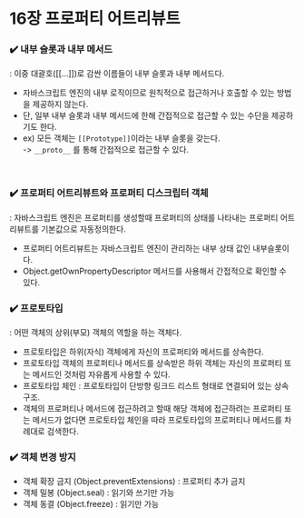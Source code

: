 # 16장 프로퍼티 어트리뷰트

### ✔️ 내부 슬롯과 내부 메서드

: 이중 대괄호([[...]])로 감싼 이름들이 내부 슬롯과 내부 메서드다.<br>

- 자바스크립트 엔진의 내부 로직이므로 원칙적으로 접근하거나 호출할 수 있는 방법을 제공하지 않는다.
- 단, 일부 내부 슬롯과 내부 메서드에 한해 간접적으로 접근할 수 있는 수단을 제공하기도 한다.
- ex) 모든 객체는 `[[Prototype]]`이라는 내부 슬롯을 갖는다.<br>
  -> `__proto__` 를 통해 간접적으로 접근할 수 있다.

<br>

### ✔️ 프로퍼티 어트리뷰트와 프로퍼티 디스크립터 객체

: 자바스크립트 엔진은 프로퍼티를 생성할때 프로퍼티의 상태를 나타내는 프로퍼티 어트리뷰트를 기본값으로 자동정의한다.

- 프로퍼티 어트리뷰트는 자바스크립트 엔진이 관리하는 내부 상태 값인 내부슬롯이다.
- Object.getOwnPropertyDescriptor 메서드를 사용해서 간접적으로 확인할 수 있다.

### ✔️ 프로토타입

: 어떤 객체의 상위(부모) 객체의 역할을 하는 객체다.

- 프로토타입은 하위(자식) 객체에게 자신의 프로퍼티와 메서드를 상속한다.
- 프로토타입 객체의 프로퍼티나 메서드를 상속받은 하위 객체는 자신의 프로퍼티 또는 메서드인 것처럼 자유롭게 사용할 수 있다.
- 프로토타입 체인 : 프로토타입이 단방향 링크드 리스트 형태로 연결되어 있는 상속구조.
- 객체의 프로퍼티나 메서드에 접근하려고 할때 해당 객체에 접근하려는 프로퍼티 또는 메서드가 없다면 프로토타입 체인을 따라 프로토타입의 프로퍼티나 메서드를 차례대로 검색한다.

### ✔️ 객체 변경 방지

- 객체 확장 금지 (Object.preventExtensions) : 프로퍼티 추가 금지
- 객체 밀봉 (Object.seal) : 읽기와 쓰기만 가능
- 객체 동결 (Object.freeze) : 읽기만 가능
